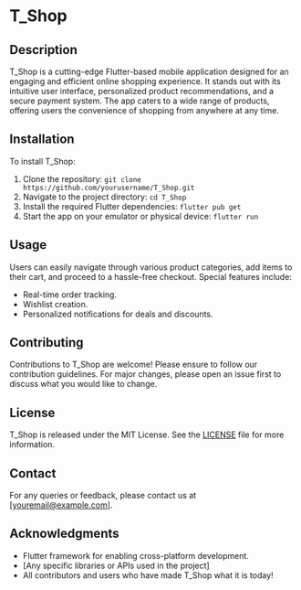 # T_Shop

## Description
T_Shop is a cutting-edge Flutter-based mobile application designed for an engaging and efficient online shopping experience. It stands out with its intuitive user interface, personalized product recommendations, and a secure payment system. The app caters to a wide range of products, offering users the convenience of shopping from anywhere at any time.

## Installation
To install T_Shop:
1. Clone the repository: `git clone https://github.com/yourusername/T_Shop.git`
2. Navigate to the project directory: `cd T_Shop`
3. Install the required Flutter dependencies: `flutter pub get`
4. Start the app on your emulator or physical device: `flutter run`

## Usage
Users can easily navigate through various product categories, add items to their cart, and proceed to a hassle-free checkout. Special features include:
- Real-time order tracking.
- Wishlist creation.
- Personalized notifications for deals and discounts.

## Contributing
Contributions to T_Shop are welcome! Please ensure to follow our contribution guidelines. For major changes, please open an issue first to discuss what you would like to change.

## License
T_Shop is released under the MIT License. See the [LICENSE](LICENSE.md) file for more information.

## Contact
For any queries or feedback, please contact us at [youremail@example.com].

## Acknowledgments
- Flutter framework for enabling cross-platform development.
- [Any specific libraries or APIs used in the project]
- All contributors and users who have made T_Shop what it is today!
